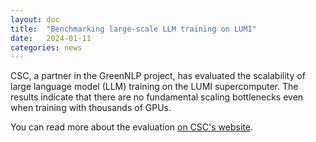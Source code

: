```yaml
---
layout: doc
title:  "Benchmarking large-scale LLM training on LUMI"
date:   2024-01-11
categories: news
---
```

CSC, a partner in the GreenNLP project, has evaluated the scalability of large language model (LLM) training on the LUMI supercomputer. The results indicate that there are no fundamental scaling bottlenecks even when training with thousands of GPUs.

You can read more about the evaluation [on CSC's website](https://www.lumi-supercomputer.eu/scaling-the-pre-training-of-large-language-models-of-100b-parameters-to-thousands-of-amd-mi250x-gpus-on-lumi/).
